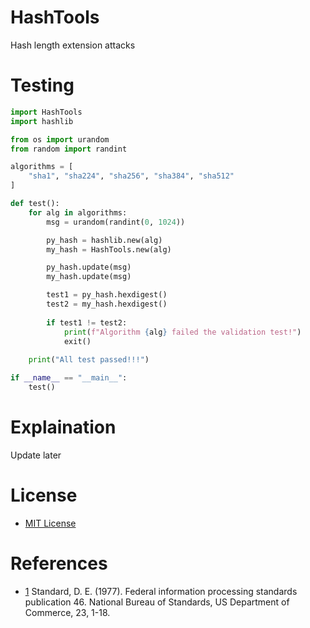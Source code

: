 # HashTools

Hash length extension attacks

# Testing

```python
import HashTools
import hashlib

from os import urandom
from random import randint

algorithms = [
    "sha1", "sha224", "sha256", "sha384", "sha512"
]

def test():
    for alg in algorithms:
        msg = urandom(randint(0, 1024))

        py_hash = hashlib.new(alg)
        my_hash = HashTools.new(alg)

        py_hash.update(msg)
        my_hash.update(msg)

        test1 = py_hash.hexdigest()
        test2 = my_hash.hexdigest()
        
        if test1 != test2:
            print(f"Algorithm {alg} failed the validation test!")
            exit()
    
    print("All test passed!!!")

if __name__ == "__main__":
    test()
```

# Explaination

Update later

# License

- [MIT License](./License)

# References

- [1](https://nvlpubs.nist.gov/nistpubs/FIPS/NIST.FIPS.180-4.pdf) Standard, D. E. (1977). Federal information processing standards publication 46. National Bureau of Standards, US Department of Commerce, 23, 1-18.